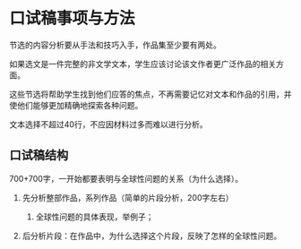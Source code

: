 # 口试稿事项与方法

节选的内容分析要从手法和技巧入手，作品集至少要有两处。 

如果选文是一件完整的非文学文本，学生应该讨论该文作者更广泛作品的相关方面。  

这些节选将帮助学生找到他们应答的焦点，不再需要记忆对文本和作品的引用，并使他们能够更加精确地探索各种问题。  

文本选择不超过40行，不应因材料过多而难以进行分析。  

## 口试稿结构  
700+700字，一开始都要表明与全球性问题的关系（为什么选择）。  
1. 先分析整部作品，系列作品（简单的片段分析，200字左右）
   1. 全球性问题的具体表现，举例子；  

2. 后分析片段：在作品中，为什么选择这个片段，反映了怎样的全球性问题。  
